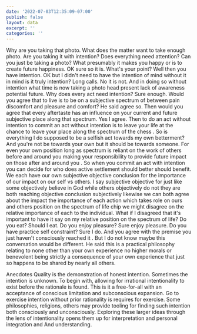 ```yaml
---
date: '2022-07-03T12:35:09-07:00'
publish: false
layout: data
excerpt: ''
categories: ''
---
```

Why are you taking that photo. What does the matter want to take enough photo. Are you taking it with intention? Does everything need attention? Can you just be taking a photo? What presumably it makes you happy or is to create future happiness. OK sure so it is. What's your point? Well then you have intention. OK but I didn't need to have the intention of mind without it in mind is it truly intention? Long calls. No it is not. And in doing so without intention what time is now taking a photo head present lack of awareness potential future. Why does every act need intention? Sure enough. Would you agree that to live is to be on a subjective spectrum of between pain discomfort and pleasure and comfort? He said agree so. Then would you agree that every aftertaste has an influence on your current and future subjective place along that spectrum. Yes I agree. Then to do an act without intention to commit an act without intention is to leave your life at the chance to leave your place along the spectrum of the chess . So is everything I do supposed to be a selfish act towards my own betterment? And you're not be towards your own but it should be towards someone. For even your own position long as spectrum is reliant on the work of others before and around you making your responsibility to provide future impact on those after and around you . So when you commit an act with intention you can decide for who does active settlement should better should benefit. We each have our own subjective objective conclusion  for the importance of our impact on our self vs others. I say subjective objective for just like some objectively believe in God while others objectively do not they are both reaching objective conclusion subjectively likewise we can both agree about the impact the importance of each action which takes role on ours and others position on the spectrum of life chip we might disagree on the relative importance of each to the individual. What if I disagreed that it's important to have it say on my relative position on the spectrum of life? Do you eat? Should I eat. Do you enjoy pleasure? Sure enjoy pleasure. Do you have practice self constraint? Sure I do. And you agree with the premise you just haven't consciously reached it . But I do not know maybe this conversation would be different. He said this is a practical philosophy relating to none other than your own experience no higher morals or benevolent being strictly a consequence of your own experience that just so happens to be shared by nearly all others. 

Anecdotes
Quality is the demonstration of honest intention.
Sometimes the intention is unknown. To begin with, allowing for irrational intentionality to exist before the rationale is found. This is it a free-for-all with an acceptance of conscious limitation and subconscious expansion. Go to exercise intention without prior rationality is requires for exercise. Some philosophies, religions, others may provide tooling for finding such intention both consciously and unconsciously. Exploring these larger ideas through the lens of intentionality opens them up for interpretation and personal integration and And understanding.
